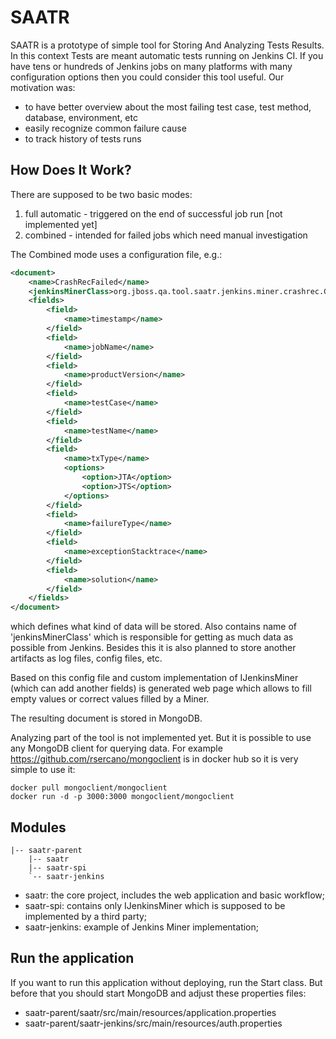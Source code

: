 SAATR
=====

SAATR is a prototype of simple tool for Storing And Analyzing Tests Results. In this context Tests are meant automatic tests running on Jenkins CI. If you have tens or hundreds of Jenkins jobs on many platforms with many configuration options then you could consider this tool useful. Our motivation was:

 - to have better overview about the most failing test case, test method, database, environment, etc
 - easily recognize common failure cause
 - to track history of tests runs


How Does It Work?
-----------------

There are supposed to be two basic modes:  

1. full automatic - triggered on the end of successful job run [not implemented yet]
2. combined - intended for failed jobs which need manual investigation

The Combined mode uses a configuration file, e.g.: 

```xml
<document>
	<name>CrashRecFailed</name>
	<jenkinsMinerClass>org.jboss.qa.tool.saatr.jenkins.miner.crashrec.CrashRecJenkinsMiner</jenkinsMinerClass>
	<fields>
		<field>
			<name>timestamp</name>
		</field>
		<field>
			<name>jobName</name>
		</field>
		<field>
			<name>productVersion</name>
		</field>
		<field>
			<name>testCase</name>
		</field>
		<field>
			<name>testName</name>
		</field>
		<field>
			<name>txType</name>
			<options>
				<option>JTA</option>
				<option>JTS</option>
			</options>
		</field>
		<field>
			<name>failureType</name>
		</field>
		<field>
			<name>exceptionStacktrace</name>
		</field>
		<field>
			<name>solution</name>
		</field>
	</fields>
</document> 
```
which defines what kind of data will be stored. Also contains name of 'jenkinsMinerClass' which is responsible for getting as much data as possible from Jenkins. Besides this it is also planned to store another artifacts as log files, config files, etc.

Based on this config file and custom implementation of IJenkinsMiner (which can add another fields) is generated web page which allows to fill empty values or correct values filled by a Miner.

The resulting document is stored in MongoDB.

Analyzing part of the tool is not implemented yet. But it is possible to use any MongoDB client for querying data. For example https://github.com/rsercano/mongoclient is in docker hub so it is very simple to use it:

```docker pull mongoclient/mongoclient```    
```docker run -d -p 3000:3000 mongoclient/mongoclient``` 

Modules
-------
	|-- saatr-parent
	    |-- saatr
	    |-- saatr-spi
	    `-- saatr-jenkins
	
- saatr: the core project, includes the web application and basic workflow;
- saatr-spi: contains only IJenkinsMiner which is supposed to be implemented by a third party;
- saatr-jenkins: example of Jenkins Miner implementation;

Run the application
-------------------

If you want to run this application without deploying, run the Start class. But before that you should start MongoDB and adjust these properties files:

 - saatr-parent/saatr/src/main/resources/application.properties
 - saatr-parent/saatr-jenkins/src/main/resources/auth.properties

